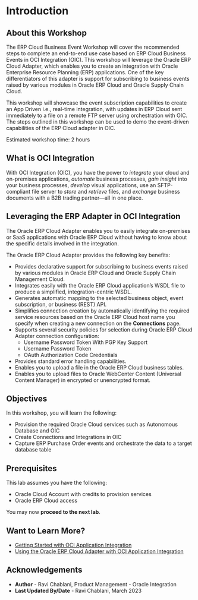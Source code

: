 # Introduction

## About this Workshop

The ERP Cloud Business Event Workshop will cover the recommended steps to complete an end-to-end use case based on ERP Cloud Business Events in OCI Integration (OIC). This workshop will leverage the Oracle ERP Cloud Adapter, which enables you to create an integration with Oracle Enterprise Resource Planning (ERP) applications. One of the key differentiators of this adapter is support for subscribing to business events raised by various modules in Oracle ERP Cloud and Oracle Supply Chain Cloud.

This workshop will showcase the event subscription capabilities to create an App Driven i.e., real-time integration, with updates in ERP Cloud sent immediately to a file on a remote FTP server using orchestration with OIC. The steps outlined in this workshop can be used to demo the event-driven capabilities of the ERP Cloud adapter in OIC.

Estimated workshop time: 2 hours

## What is OCI Integration

With OCI Integration (OIC), you have the power to *integrate* your cloud and on-premises applications, *automate* business processes, *gain insight* into your business processes, *develop* visual applications, use an SFTP-compliant file server to *store* and *retrieve* files, and *exchange* business documents with a B2B trading partner—all in one place.

## Leveraging the ERP Adapter in OCI Integration

The Oracle ERP Cloud Adapter enables you to easily integrate on-premises or SaaS applications with Oracle ERP Cloud without having to know about the specific details involved in the integration.

The Oracle ERP Cloud Adapter provides the following key benefits:

- Provides declarative support for subscribing to business events raised by various modules in Oracle ERP Cloud and Oracle Supply Chain Management Cloud.
- Integrates easily with the Oracle ERP Cloud application’s WSDL file to produce a simplified, integration-centric WSDL.
- Generates automatic mapping to the selected business object, event subscription, or business (REST) API.
- Simplifies connection creation by automatically identifying the required service resources based on the Oracle ERP Cloud host name you specify when creating a new connection on the **Connections** page.
- Supports several security policies for selection during Oracle ERP Cloud Adapter connection configuration:
  - Username Password Token With PGP Key Support
  - Username Password Token
  - OAuth Authorization Code Credentials
- Provides standard error handling capabilities.
- Enables you to upload a file in the Oracle ERP Cloud business tables.
- Enables you to upload files to Oracle WebCenter Content (Universal Content Manager) in encrypted or unencrypted format.

## Objectives

In this workshop, you will learn the following:

- Provision the required Oracle Cloud services such as Autonomous Database and OIC
- Create Connections and Integrations in OIC
- Capture ERP Purchase Order events and orchestrate the data to a target database table

## Prerequisites

This lab assumes you have the following:

- Oracle Cloud Account with credits to provision services
- Oracle ERP Cloud access

You may now **proceed to the next lab**.

## Want to Learn More?

- [Getting Started with OCI Application Integration](https://docs.oracle.com/en/cloud/paas/integration-cloud)
- [Using the Oracle ERP Cloud Adapter with OCI Application Integration](https://docs.oracle.com/en/cloud/paas/integration-cloud/erp-adapter)

## Acknowledgements

- **Author** - Ravi Chablani, Product Management - Oracle Integration
- **Last Updated By/Date** - Ravi Chablani, March 2023
